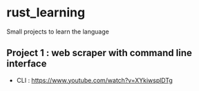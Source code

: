 # rust_learning
Small projects to learn the language
## Project 1 : web scraper with command line interface
- CLI : https://www.youtube.com/watch?v=XYkiwsplDTg
